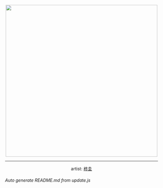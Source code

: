 
<p align="center">
  <img width="500" src="https://nekos.best/api/v2/neko/0411.png">
  <hr/>
  <center>
    artist: <a href="https://www.pixiv.net/en/artworks/88369969">柊圭</a>
  </center>
</p>


###### Auto generate README.md from update.js

